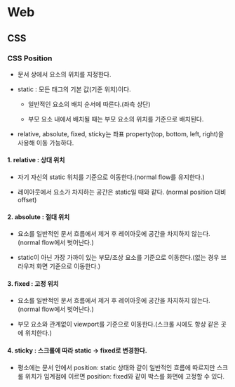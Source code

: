 # Web

## CSS

### CSS Position

- 문서 상에서 요소의 위치를 지정한다.

- static : 모든 태그의 기본 값(기준 위치)이다.
  
  - 일반적인 요소의 배치 순서에 따른다.(좌측 상단)
  
  - 부모 요소 내에서 배치될 때는 부모 요소의 위치를 기준으로 배치된다.

- relative, absolute, fixed, sticky는 좌표 property(top, bottom, left, right)을 사용해 이동 가능하다.

#### 1. relative : 상대 위치

- 자기 자신의 static 위치를 기준으로 이동한다.(normal flow를 유지한다.)

- 레이아웃에서 요소가 차지하는 공간은 static일 때와 같다. (normal position  대비 offset)

#### 2. absolute : 절대 위치

- 요소를 일반적인 문서 흐름에서 제거 후 레이아웃에 공간을 차지하지 않는다.(normal flow에서 벗어난다.)

- static이 아닌 가장 가까이 있는 부모/조상 요소를 기준으로 이동한다.(없는 경우 브라우저 화면 기준으로 이동한다.)

#### 3. fixed : 고정 위치

- 요소를 일반적인 문서 흐름에서 제거 후 레이아웃에 공간을 차지하지 않는다.(normal flow에서 벗어난다.)

- 부모 요소와 관계없이 viewport를 기준으로 이동한다.(스크롤 시에도 항상 같은 곳에 위치한다.)

#### 4. sticky : 스크롤에 따라 static -> fixed로 변경한다.

- 평소에는 문서 안에서 position: static 상태와 같이 일반적인 흐름에 따르지만 스크롤 위치가 임계점에 이르면 position: fixed와 같이 박스를 화면에 고정할 수 있다.
